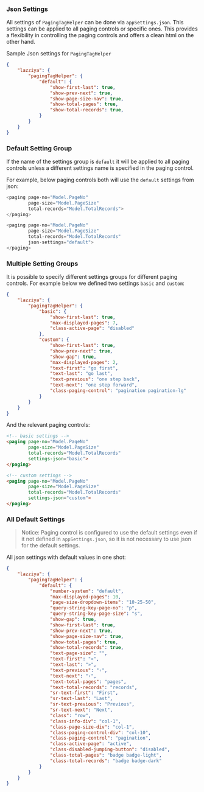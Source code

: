 ### Json Settings

All settings of `PagingTagHelper` can be done via `appSettings.json`. This settings can be applied to all paging controls or specific ones. This provides a flexibility in controlling the paging controls and offers a clean html on the other hand.

Sample Json settings for `PagingTagHelper`
````json
{
    "lazziya": {
        "pagingTagHelper": {
            "default": {
                "show-first-last": true,
                "show-prev-next": true,
                "show-page-size-nav": true,
                "show-total-pages": true,
                "show-total-records": true,
            }
        }
    }
}
````
### Default Setting Group

If the name of the settings group is `default` it will be applied to all paging controls unless a different settings name is specified in the paging control.

For example, below paging controls both will use the `default` settings from json:
````cs
<paging page-no="Model.PageNo"
        page-size="Model.PageSize"
        total-records="Model.TotalRecords">
</paging>

<paging page-no="Model.PageNo"
        page-size="Model.PageSize"
        total-records="Model.TotalRecords"
        json-settings="default">
</paging>
````

### Multiple Setting Groups

It is possible to specify different settings groups for different paging controls. For example below we defined two settings `basic` and `custom`:
````json
{
    "lazziya": {
        "pagingTagHelper": {
            "basic": {
                "show-first-last": true,
                "max-displayed-pages": 7,
                "class-active-page": "disabled"
            },
            "custom": {
                "show-first-last": true,
                "show-prev-next": true,
                "show-gap": true,
                "max-displayed-pages": 2,
                "text-first": "go first",
                "text-last": "go last",
                "text-previous": "one step back",
                "text-next": "one step forward",
                "class-paging-control": "pagination pagination-lg"
            }
        }
    }
}
````

And the relevant paging controls:
````html
<!-- basic settings -->
<paging page-no="Model.PageNo"
        page-size="Model.PageSize"
        total-records="Model.TotalRecords"  
        settings-json="basic">
</paging>

<!-- custom settings -->
<paging page-no="Model.PageNo"
        page-size="Model.PageSize"
        total-records="Model.TotalRecords"  
        settings-json="custom">
</paging>
````

### All Default Settings

> Notice: Paging control is configured to use the default settings even if it not defined in `appSettings.json`, so it is not necessary to use json for the default settings.

All json settings with default values in one shot:
````json
{
    "lazziya": {
        "pagingTagHelper": {
            "default": {
                "number-system": "default",
                "max-displayed-pages": 10,
                "page-size-dropdown-items": "10-25-50",
                "query-string-key-page-no": "p",
                "query-string-key-page-size": "s",
                "show-gap": true,
                "show-first-last": true,
                "show-prev-next": true,
                "show-page-size-nav": true,
                "show-total-pages": true,
                "show-total-records": true,
                "text-page-size": "",
                "text-first": "«",
                "text-last": "»",
                "text-previous": "‹",
                "text-next": "›",
                "text-total-pages": "pages",
                "text-total-records": "records",
                "sr-text-first": "First",
                "sr-text-last": "Last",
                "sr-text-previous": "Previous",
                "sr-text-next": "Next",
                "class": "row",
                "class-info-div": "col-1",
                "class-page-size-div": "col-1",
                "class-paging-control-div": "col-10",
                "class-paging-control": "pagination",
                "class-active-page": "active",
                "class-disabled-jumping-button": "disabled",
                "class-total-pages": "badge badge-light",
                "class-total-records": "badge badge-dark"
            }
        }
    }
}
````